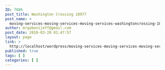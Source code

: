 ```yaml
---
ID: 7886
post_title: Washington Crossing 18977
post_name: >
  moving-services-moving-services-moving-services-washingtoncrossing-18977
author: mrgabonijeff@gmail.com
post_date: 2018-03-28 01:47:57
layout: page
link: >
  http://localhost/wordpress/moving-services-moving-services-moving-services-washingtoncrossing-18977/
published: true
tags: [ ]
categories: [ ]
---
```

